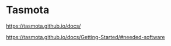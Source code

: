 # Tasmota

https://tasmota.github.io/docs/

https://tasmota.github.io/docs/Getting-Started/#needed-software